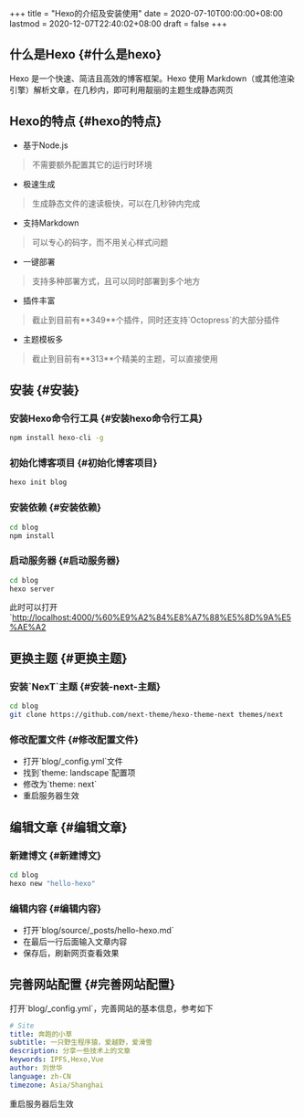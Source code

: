 +++
title = "Hexo的介绍及安装使用"
date = 2020-07-10T00:00:00+08:00
lastmod = 2020-12-07T22:40:02+08:00
draft = false
+++

## 什么是Hexo {#什么是hexo}

Hexo 是一个快速、简洁且高效的博客框架。Hexo 使用 Markdown（或其他渲染引擎）解析文章，在几秒内，即可利用靓丽的主题生成静态网页

<!--more-->


## Hexo的特点 {#hexo的特点}

-   基于Node.js

> 不需要额外配置其它的运行时环境

-   极速生成

> 生成静态文件的速读极快，可以在几秒钟内完成

-   支持Markdown

> 可以专心的码字，而不用关心样式问题

-   一键部署

> 支持多种部署方式，且可以同时部署到多个地方

-   插件丰富

> 截止到目前有\*\*349\*\*个插件，同时还支持\`Octopress\`的大部分插件

-   主题模板多

> 截止到目前有\*\*313\*\*个精美的主题，可以直接使用


## 安装 {#安装}


### 安装Hexo命令行工具 {#安装hexo命令行工具}

```bash
npm install hexo-cli -g
```


### 初始化博客项目 {#初始化博客项目}

```bash
hexo init blog
```


### 安装依赖 {#安装依赖}

```bash
cd blog
npm install
```


### 启动服务器 {#启动服务器}

```bash
cd blog
hexo server
```

此时可以打开\`<http://localhost:4000/%60%E9%A2%84%E8%A7%88%E5%8D%9A%E5%AE%A2>


## 更换主题 {#更换主题}


### 安装\`NexT\`主题 {#安装-next-主题}

```bash
cd blog
git clone https://github.com/next-theme/hexo-theme-next themes/next
```


### 修改配置文件 {#修改配置文件}

-   打开\`blog/\_config.yml\`文件
-   找到\`theme: landscape\`配置项
-   修改为\`theme: next\`
-   重启服务器生效


## 编辑文章 {#编辑文章}


### 新建博文 {#新建博文}

```bash
cd blog
hexo new "hello-hexo"
```


### 编辑内容 {#编辑内容}

-   打开\`blog/source/\_posts/hello-hexo.md\`
-   在最后一行后面输入文章内容
-   保存后，刷新网页查看效果


## 完善网站配置 {#完善网站配置}

打开\`blog/\_config.yml\`，完善网站的基本信息，参考如下

```yaml
# Site
title: 奔跑的小草
subtitle: 一只野生程序猿，爱越野，爱滑雪
description: 分享一些技术上的文章
keywords: IPFS,Hexo,Vue
author: 刘世华
language: zh-CN
timezone: Asia/Shanghai
```

重启服务器后生效
